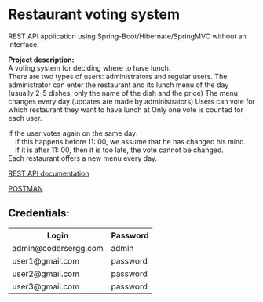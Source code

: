 # Restaurant voting system

REST API application using Spring-Boot/Hibernate/SpringMVC without an interface.

**Project description:**<br>
A voting system for deciding where to have lunch.<br>
There are two types of users: administrators and regular users.
The administrator can enter the restaurant and its lunch menu of the day (usually 2-5 dishes, only the name of the dish and the price)
The menu changes every day (updates are made by administrators)
Users can vote for which restaurant they want to have lunch at
Only one vote is counted for each user.<br>

If the user votes again on the same day:<br>
&emsp;If this happens before 11: 00, we assume that he has changed his mind.<br>
&emsp;If it is after 11: 00, then it is too late, the vote cannot be changed.<br>
Each restaurant offers a new menu every day.

[REST API documentation](http://localhost:8080/swagger-ui/index.html?configUrl=/v3/api-docs/swagger-config)

[POSTMAN](http://app.getpostman.com/join-team?invite_code=52e5ee52d5ce4e719d88f240bb8919a9&ws=789aa5cd-5eab-4d38-8b77-3e61f9c8bb67)

## Сredentials:

<table>
<tr><th>Login</th><th>Password</th></tr>
<tr><td>admin@codersergg.com</td><td>admin</td></tr> 
<tr><td>user1@gmail.com</td><td>password</td></tr> 
<tr><td>user2@gmail.com</td><td>password</td></tr> 
<tr><td>user3@gmail.com</td><td>password</td></tr> 
</table>